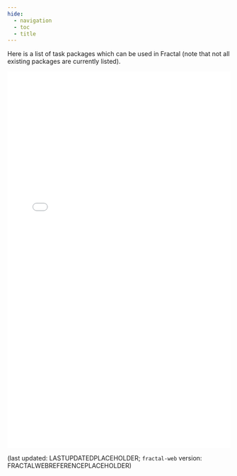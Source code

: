 ```yaml
---
hide:
  - navigation
  - toc
  - title
---
```


<style>
  .md-typeset h1,
  .md-content__button {
    display: none;
  }
</style>

<style>
.tasks-iframe{
    width: 100%;
    height: 850px;
    border: 0;
}
</style>

Here is a list of task packages which can be used in Fractal (note that not all existing packages are currently listed).

<iframe src="../task-table/" class="tasks-iframe">
</iframe>


(last updated: LASTUPDATEDPLACEHOLDER; `fractal-web` version: FRACTALWEBREFERENCEPLACEHOLDER)
